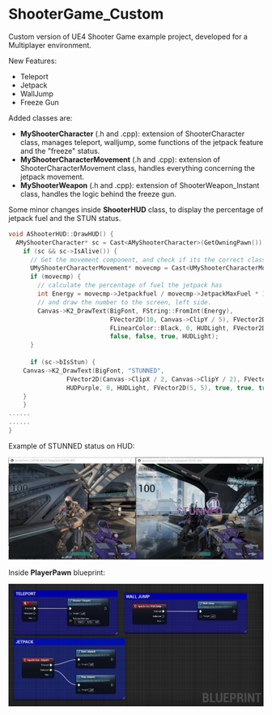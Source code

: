 # ShooterGame_Custom

Custom version of UE4 Shooter Game example project, developed for a Multiplayer environment.

New Features:
* Teleport
* Jetpack
* WallJump
* Freeze Gun

Added classes are:
* **MyShooterCharacter** (.h and .cpp): extension of ShooterCharacter class, manages teleport, walljump, some functions of the jetpack feature and the "freeze" status.
* **MyShooterCharacterMovement** (.h and .cpp): extension of ShooterCharacterMovement class, handles everything concerning the jetpack movement.
* **MyShooterWeapon** (.h and .cpp): extension of ShooterWeapon_Instant class, handles the logic behind the freeze gun.

Some minor changes inside **ShooterHUD** class, to display the percentage of jetpack fuel and the STUN status.
```c++
void AShooterHUD::DrawHUD() {
  AMyShooterCharacter* sc = Cast<AMyShooterCharacter>(GetOwningPawn());
    if (sc && sc->IsAlive()) {
      // Get the movement component, and check if its the correct class
      UMyShooterCharacterMovement* movecmp = Cast<UMyShooterCharacterMovement>(sc->GetMovementComponent());
      if (movecmp) {
        // calculate the percentage of fuel the jetpack has
        int Energy = movecmp->Jetpackfuel / movecmp->JetpackMaxFuel * 100;
        // and draw the number to the screen, left side.
        Canvas->K2_DrawText(BigFont, FString::FromInt(Energy),
                            FVector2D(10, Canvas->ClipY / 5), FVector2D(1, 1),
                            FLinearColor::Black, 0, HUDLight, FVector2D(5, 5),
                            false, false, true, HUDLight);
      }
      
      if (sc->bIsStun) {
	Canvas->K2_DrawText(BigFont, "STUNNED",
			    FVector2D(Canvas->ClipX / 2, Canvas->ClipY / 2), FVector2D(1, 1),
			    HUDPurple, 0, HUDLight, FVector2D(5, 5), true, true, true, FLinearColor::White);
	}
    }
......
......
}
```
Example of STUNNED status on HUD:

<img src="https://github.com/RScarcia/ShooterGame_Custom/blob/master/Images/stunned.png" width="900">

Inside **PlayerPawn** blueprint:

<img src="https://github.com/RScarcia/ShooterGame_Custom/blob/master/Images/blueprint.PNG" width="900">
